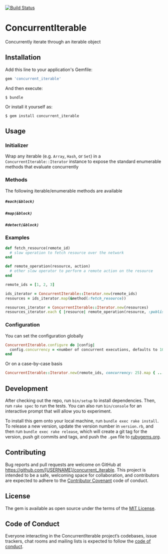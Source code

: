 [![Build Status](https://travis-ci.com/tcollier/concurrent_iterable.svg?branch=master)](https://travis-ci.com/tcollier/concurrent_iterable)

# ConcurrentIterable

Concurrently iterate through an iterable object

## Installation

Add this line to your application's Gemfile:

```ruby
gem 'concurrent_iterable'
```

And then execute:

    $ bundle

Or install it yourself as:

    $ gem install concurrent_iterable

## Usage

### Initializer

Wrap any iterable (e.g. `Array`, `Hash`, or `Set`) in a `ConcurrentIterable::Iterator`
instance to expose the standard enumerable methods that evaluate concurrently

### Methods

The following iterable/enumerable methods are available

##### `#each(&block)`

##### `#map(&block)`

##### `#detect(&block)`

### Examples

```ruby
def fetch_resource(remote_id)
  # slow operation to fetch resource over the network
end

def remote_operation(resource, action)
  # other slow operator to perform a remote action on the resource
end

remote_ids = [1, 2, 3]

ids_iterator = ConcurrentIterable::Iterator.new(remote_ids)
resources = ids_iterator.map(&method(:fetch_resource))

resources_iterator = ConcurrentIterable::Iterator.new(resources)
resources_iterator.each { |resource| remote_operation(resource, :publish) }
```

### Configuration

You can set the configuration globally

```ruby
ConcurrentIterable.configure do |config|
  config.concurrency = <number of concurrent executions, defaults to 10>
end
```

Or on a case-by-case basis

```ruby
ConcurrentIterable::Iterator.new(remote_ids, concurrency: 25).map { ... }
```

## Development

After checking out the repo, run `bin/setup` to install dependencies. Then, run `rake spec` to run the tests. You can also run `bin/console` for an interactive prompt that will allow you to experiment.

To install this gem onto your local machine, run `bundle exec rake install`. To release a new version, update the version number in `version.rb`, and then run `bundle exec rake release`, which will create a git tag for the version, push git commits and tags, and push the `.gem` file to [rubygems.org](https://rubygems.org).

## Contributing

Bug reports and pull requests are welcome on GitHub at https://github.com/[USERNAME]/concurrent_iterable. This project is intended to be a safe, welcoming space for collaboration, and contributors are expected to adhere to the [Contributor Covenant](http://contributor-covenant.org) code of conduct.

## License

The gem is available as open source under the terms of the [MIT License](https://opensource.org/licenses/MIT).

## Code of Conduct

Everyone interacting in the ConcurrentIterable project’s codebases, issue trackers, chat rooms and mailing lists is expected to follow the [code of conduct](https://github.com/[USERNAME]/concurrent_iterable/blob/master/CODE_OF_CONDUCT.md).

